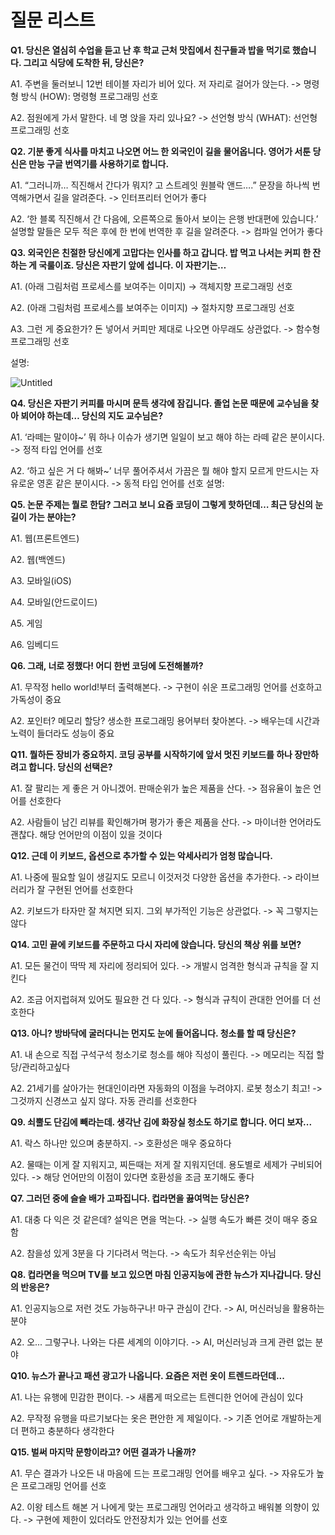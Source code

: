 # 질문 리스트

**Q1. 당신은 열심히 수업을 듣고 난 후 학교 근처 맛집에서 친구들과 밥을 먹기로 했습니다. 그리고 식당에 도착한 뒤, 당신은?**

A1. 주변을 둘러보니 12번 테이블 자리가 비어 있다. 저 자리로 걸어가 앉는다. -> 명령형 방식 (HOW): 명령형 프로그래밍 선호

A2. 점원에게 가서 말한다. 네 명 앉을 자리 있나요? -> 선언형 방식 (WHAT): 선언형 프로그래밍 선호

**Q2. 기분 좋게 식사를 마치고 나오면 어느 한 외국인이 길을 물어옵니다. 영어가 서툰 당신은 만능 구글 번역기를 사용하기로 합니다.**

A1. “그러니까… 직진해서 간다가 뭐지? 고 스트레잇 원블락 앤드….” 문장을 하나씩 번역해가면서 길을 알려준다. -> 인터프리터 언어가 좋다

A2. ‘한 블록 직진해서 간 다음에, 오른쪽으로 돌아서 보이는 은행 반대편에 있습니다.’ 설명할 말들은 모두 적은 후에 한 번에 번역한 후 길을 알려준다. -> 컴파일 언어가 좋다


**Q3. 외국인은 친절한 당신에게 고맙다는 인사를 하고 갑니다. 밥 먹고 나서는 커피 한 잔 하는 게 국룰이죠. 당신은 자판기 앞에 섭니다. 이 자판기는…**

A1. (아래 그림처럼 프로세스를 보여주는 이미지) -> 객체지향 프로그래밍 선호

A2. (아래 그림처럼 프로세스를 보여주는 이미지) -> 절차지향 프로그래밍 선호

A3. 그런 게 중요한가? 돈 넣어서 커피만 제대로 나오면 아무래도 상관없다. -> 함수형 프로그래밍 선호

설명:

![Untitled](https://imgur.com/0H6cJyS.png)


**Q4. 당신은 자판기 커피를 마시며 문득 생각에 잠깁니다. 졸업 논문 때문에 교수님을 찾아 뵈어야 하는데… 당신의 지도 교수님은?**

A1. ‘라떼는 말이야~’ 뭐 하나 이슈가 생기면 일일이 보고 해야 하는 라떼 같은 분이시다. -> 정적 타입 언어를 선호

A2. ‘하고 싶은 거 다 해봐~’ 너무 풀어주셔서 가끔은 뭘 해야 할지 모르게 만드시는 자유로운 영혼 같은 분이시다. -> 동적 타입 언어를 선호
설명:


**Q5. 논문 주제는 뭘로 한담? 그러고 보니 요즘 코딩이 그렇게 핫하던데… 최근 당신의 눈길이 가는 분야는?**

A1. 웹(프론트엔드)

A2. 웹(백엔드)

A3. 모바일(iOS)

A4. 모바일(안드로이드)

A5. 게임

A6. 임베디드

**Q6. 그래, 너로 정했다! 어디 한번 코딩에 도전해볼까?** 

A1. 무작정 hello world!부터 출력해본다. -> 구현이 쉬운 프로그래밍 언어를 선호하고 가독성이 중요

A2. 포인터? 메모리 할당? 생소한 프로그래밍 용어부터 찾아본다. -> 배우는데 시간과 노력이 들더라도 성능이 중요

**Q11. 뭘하든 장비가 중요하지. 코딩 공부를 시작하기에 앞서 멋진 키보드를 하나 장만하려고 합니다. 당신의 선택은?**

A1. 잘 팔리는 게 좋은 거 아니겠어. 판매순위가 높은 제품을 산다. -> 점유율이 높은 언어를 선호한다

A2. 사람들이 남긴 리뷰를 확인해가며 평가가 좋은 제품을 산다. -> 마이너한 언어라도 괜찮다. 해당 언어만의 이점이 있을 것이다

**Q12. 근데 이 키보드, 옵션으로 추가할 수 있는 악세사리가 엄청 많습니다.**

A1. 나중에 필요할 일이 생길지도 모르니 이것저것 다양한 옵션을 추가한다.  -> 라이브러리가 잘 구현된 언어를 선호한다

A2. 키보드가 타자만 잘 쳐지면 되지. 그외 부가적인 기능은 상관없다. -> 꼭 그렇지는 않다

**Q14. 고민 끝에 키보드를 주문하고 다시 자리에 앉습니다. 당신의 책상 위를 보면?**

A1. 모든 물건이 딱딱 제 자리에 정리되어 있다. -> 개발시 엄격한 형식과 규칙을 잘 지킨다

A2. 조금 어지럽혀져 있어도 필요한 건 다 있다. -> 형식과 규칙이 관대한 언어를 더 선호한다

**Q13. 아니? 방바닥에 굴러다니는 먼지도 눈에 들어옵니다. 청소를 할 때 당신은?**

A1. 내 손으로 직접 구석구석 청소기로 청소를 해야 직성이 풀린다. -> 메모리는 직접 할당/관리하고싶다

A2. 21세기를 살아가는 현대인이라면 자동화의 이점을 누려야지. 로봇 청소기 최고! -> 그것까지 신경쓰고 싶지 않다. 자동 관리를 선호한다

**Q9. 쇠뿔도 단김에 빼라는데. 생각난 김에 화장실 청소도 하기로 합니다. 어디 보자...**

A1. 락스 하나만 있으며 충분하지. -> 호환성은 매우 중요하다

A2. 물때는 이게 잘 지워지고, 찌든때는 저게 잘 지워지던데. 용도별로 세제가 구비되어있다. -> 해당 언어만의 이점이 있다면 호환성을 조금 포기해도 좋다

**Q7. 그러던 중에 슬슬 배가 고파집니다. 컵라면을 끓여먹는 당신은?**

A1. 대충 다 익은 것 같은데? 설익은 면을 먹는다. -> 실행 속도가 빠른 것이 매우 중요함

A2. 참을성 있게 3분을 다 기다려서 먹는다. -> 속도가 최우선순위는 아님

**Q8. 컵라면을 먹으며 TV를 보고 있으면 마침 인공지능에 관한 뉴스가 지나갑니다. 당신의 반응은?**

A1. 인공지능으로 저런 것도 가능하구나! 마구 관심이 간다. -> AI, 머신러닝을 활용하는 분야

A2. 오... 그렇구나. 나와는 다른 세계의 이야기다. -> AI, 머신러닝과 크게 관련 없는 분야

**Q10. 뉴스가 끝나고 패션 광고가 나옵니다. 요즘은 저런 옷이 트렌드라던데...**

A1. 나는 유행에 민감한 편이다. -> 새롭게 떠오르는 트렌디한 언어에 관심이 있다

A2. 무작정 유행을 따르기보다는 옷은 편안한 게 제일이다. -> 기존 언어로 개발하는게 더 편하고 충분하다 생각한다

**Q15. 벌써 마지막 문항이라고? 어떤 결과가 나올까?**

A1. 무슨 결과가 나오든 내 마음에 드는 프로그래밍 언어를 배우고 싶다. -> 자유도가 높은 프로그래밍 언어를 선호

A2. 이왕 테스트 해본 거 나에게 맞는 프로그래밍 언어라고 생각하고 배워볼 의향이 있다. -> 구현에 제한이 있더라도 안전장치가 있는 언어를 선호
